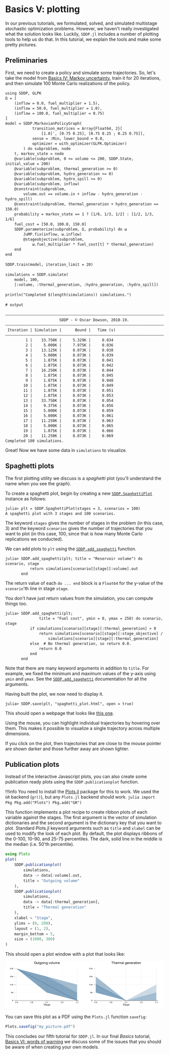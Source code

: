 # Basics V: plotting

In our previous tutorials, we formulated, solved, and simulated multistage
stochastic optimization problems. However, we haven't really investigated what
the solution looks like. Luckily, `SDDP.jl` includes a number of plotting tools
to help us do that. In this tutorial, we explain the tools and make some pretty
pictures.

## Preliminaries

First, we need to create a policy and simulate some trajectories. So, let's take
the model from  [Basics IV: Markov uncertainty](@ref), train it for 20
iterations, and then simulate 100 Monte Carlo realizations of the policy.

```jldoctest tutorial_five; filter=r"\|.+?\n"
using SDDP, GLPK
Ω = [
    (inflow = 0.0, fuel_multiplier = 1.5),
    (inflow = 50.0, fuel_multiplier = 1.0),
    (inflow = 100.0, fuel_multiplier = 0.75)
]
model = SDDP.MarkovianPolicyGraph(
            transition_matrices = Array{Float64, 2}[
                [1.0]', [0.75 0.25], [0.75 0.25 ; 0.25 0.75]],
            sense = :Min, lower_bound = 0.0,
            optimizer = with_optimizer(GLPK.Optimizer)
        ) do subproblem, node
    t, markov_state = node
    @variable(subproblem, 0 <= volume <= 200, SDDP.State, initial_value = 200)
    @variable(subproblem, thermal_generation >= 0)
    @variable(subproblem, hydro_generation >= 0)
    @variable(subproblem, hydro_spill >= 0)
    @variable(subproblem, inflow)
    @constraint(subproblem,
        volume.out == volume.in + inflow - hydro_generation - hydro_spill)
    @constraint(subproblem, thermal_generation + hydro_generation == 150.0)
    probability = markov_state == 1 ? [1/6, 1/3, 1/2] : [1/2, 1/3, 1/6]
    fuel_cost = [50.0, 100.0, 150.0]
    SDDP.parameterize(subproblem, Ω, probability) do ω
        JuMP.fix(inflow, ω.inflow)
        @stageobjective(subproblem,
            ω.fuel_multiplier * fuel_cost[t] * thermal_generation)
    end
end

SDDP.train(model, iteration_limit = 20)

simulations = SDDP.simulate(
    model, 100,
    [:volume, :thermal_generation, :hydro_generation, :hydro_spill])

println("Completed $(length(simulations)) simulations.")

# output

———————————————————————————————————————————————————————————————————————————————
                        SDDP - © Oscar Dowson, 2018-19.
———————————————————————————————————————————————————————————————————————————————
 Iteration | Simulation |      Bound |   Time (s)
———————————————————————————————————————————————————————————————————————————————
         1 |    33.750K |     5.329K |     0.034
         2 |     5.000K |     7.975K |     0.036
         3 |    13.125K |     8.073K |     0.038
         4 |     5.000K |     8.073K |     0.039
         5 |     1.875K |     8.073K |     0.041
         6 |     1.875K |     8.073K |     0.042
         7 |    16.250K |     8.073K |     0.044
         8 |     1.875K |     8.073K |     0.045
         9 |     1.875K |     8.073K |     0.048
        10 |     1.875K |     8.073K |     0.049
        11 |     1.875K |     8.073K |     0.051
        12 |     1.875K |     8.073K |     0.053
        13 |    33.750K |     8.073K |     0.054
        14 |     9.375K |     8.073K |     0.056
        15 |     5.000K |     8.073K |     0.059
        16 |     5.000K |     8.073K |     0.061
        17 |    11.250K |     8.073K |     0.063
        18 |     5.000K |     8.073K |     0.065
        19 |     1.875K |     8.073K |     0.066
        20 |    11.250K |     8.073K |     0.069
Completed 100 simulations.
```

Great! Now we have some data in `simulations` to visualize.

## Spaghetti plots

The first plotting utility we discuss is a _spaghetti_ plot (you'll understand
the name when you see the graph).

To create a spaghetti plot, begin by creating a new
[`SDDP.SpaghettiPlot`](@ref) instance as follows:
```jldoctest tutorial_five
julia> plt = SDDP.SpaghettiPlot(stages = 3, scenarios = 100)
A spaghetti plot with 3 stages and 100 scenarios.
```
The keyword `stages` gives the number of stages in the problem (in this case, 3)
and the keyword `scenarios` gives the number of trajectories that you want to
plot (in this case, 100, since that is how many Monte Carlo replications we
conducted).

We can add plots to `plt` using the [`SDDP.add_spaghetti`](@ref) function.

```jldoctest tutorial_five
julia> SDDP.add_spaghetti(plt; title = "Reservoir volume") do scenario, stage
           return simulations[scenario][stage][:volume].out
       end
```

The return value of each `do ... end` block is a `Float64` for the y-value of
the `scenario`'th line in stage `stage`.

You don't have just return values from the simulation, you can compute things
too.

```jldoctest tutorial_five
julia> SDDP.add_spaghetti(plt;
               title = "Fuel cost", ymin = 0, ymax = 250) do scenario, stage
           if simulations[scenario][stage][:thermal_generation] > 0
               return simulations[scenario][stage][:stage_objective] /
                   simulations[scenario][stage][:thermal_generation]
           else  # No thermal generation, so return 0.0.
               return 0.0
           end
       end
```

Note that there are many keyword arguments in addition to `title`. For example,
we fixed the minimum and maximum values of the y-axis using `ymin` and `ymax`.
See the [`SDDP.add_spaghetti`](@ref) documentation for all the arguments.

Having built the plot, we now need to display it.

```jldoctest tutorial_five
julia> SDDP.save(plt, "spaghetti_plot.html", open = true)
```

This should open a webpage that looks like [this one](../assets/spaghetti_plot.html).

Using the mouse, you can highlight individual trajectories by hovering over
them. This makes it possible to visualize a single trajectory across multiple
dimensions.

If you click on the plot, then trajectories that are close to the mouse pointer
are shown darker and those further away are shown lighter.

## Publication plots

Instead of the interactive Javascript plots, you can also create some
publication ready plots using the `SDDP.publicationplot` function.

!!!info
    You need to install the [Plots.jl](https://github.com/JuliaPlots/Plots)
    package for this to work. We used the `GR` backend (`gr()`), but any
    `Plots.jl` backend should work.
    ```julia
    import Pkg
    Pkg.add("Plots")
    Pkg.add("GR")
    ```

This function implements a plot recipe to create ribbon plots of each variable
against the stages. The first argument is the vector of simulation dictionaries
and the second argument is the dictionary key that you want to plot. Standard
Plots.jl keyword arguments such as `title` and `xlabel` can be used to modify
the look of each plot. By default, the plot displays ribbons of the 0-100,
10-90, and 25-75 percentiles. The dark, solid line in the middle is the median
(i.e. 50'th percentile).

```julia
using Plots
plot(
    SDDP.publicationplot(
        simulations,
        data -> data[:volume].out,
        title = "Outgoing volume"
    ),
    SDDP.publicationplot(
        simulations,
        data -> data[:thermal_generation],
        title = "Thermal generation"
    ),
    xlabel = "Stage",
    ylims = (0, 200),
    layout = (1, 2),
    margin_bottom = 5,
    size = (1000, 300)
)
```

This should open a plot window with a plot that looks like:

![publication plot](../assets/publication_plot.png)

You can save this plot as a PDF using the `Plots.jl` function `savefig`:
```julia
Plots.savefig("my_picture.pdf")
```

This concludes our fifth tutorial for `SDDP.jl`. In our final _Basics_ tutorial,
[Basics VI: words of warning](@ref) we discuss some of the issues that you
should be aware of when creating your own models.

